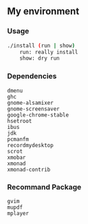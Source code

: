## My environment

### Usage
```bash
./install (run | show)
	run: really install
	show: dry run
```

### Dependencies
```
dmenu
ghc
gnome-alsamixer
gnome-screensaver
google-chrome-stable
hsetroot
ibus
jdk
pcmanfm
recordmydesktop
scrot
xmobar
xmonad
xmonad-contrib
```

### Recommand Package
```
gvim
mupdf
mplayer
```
